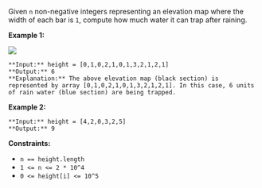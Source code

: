 Given `n` non-negative integers representing an elevation map where the width of each bar is `1`, compute how much water it can trap after raining.

**Example 1:**

![](https://assets.leetcode.com/uploads/2018/10/22/rainwatertrap.png)

```
**Input:** height = [0,1,0,2,1,0,1,3,2,1,2,1]
**Output:** 6
**Explanation:** The above elevation map (black section) is represented by array [0,1,0,2,1,0,1,3,2,1,2,1]. In this case, 6 units of rain water (blue section) are being trapped.

```

**Example 2:**


```
**Input:** height = [4,2,0,3,2,5]
**Output:** 9

```

**Constraints:**

* `n == height.length`
* `1 <= n <= 2 * 10^4`
* `0 <= height[i] <= 10^5`
